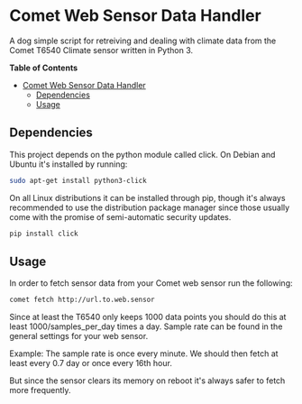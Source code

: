 Comet Web Sensor Data Handler
=============================

A dog simple script for retreiving and dealing with climate data from the Comet T6540 Climate sensor written in Python 3.

<!-- markdown-toc start - Don't edit this section. Run M-x markdown-toc-generate-toc again -->
**Table of Contents**

- [Comet Web Sensor Data Handler](#comet-web-sensor-data-handler)
    - [Dependencies](#dependencies)
    - [Usage](#usage)

<!-- markdown-toc end -->


Dependencies
------------

This project depends on the python module called click. On Debian and Ubuntu it's installed by running:

```bash
sudo apt-get install python3-click
```

On all Linux distributions it can be installed through pip, though it's always recommended to use the distribution package manager since those usually come with the promise of semi-automatic security updates.

```bash
pip install click
```

Usage
-----

In order to fetch sensor data from your Comet web sensor run the following:

```bash
comet fetch http://url.to.web.sensor
```

Since at least the T6540 only keeps 1000 data points you should do this at least 1000/samples\_per\_day times a day. Sample rate can be found in the general settings for your web sensor.

Example: The sample rate is once every minute. We should then fetch at least every 0.7 day or once every 16th hour.

But since the sensor clears its memory on reboot it's always safer to fetch more frequently.
